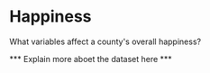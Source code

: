 # Happiness
What variables affect a county's overall happiness? 

*** Explain more aboet the dataset here ***
